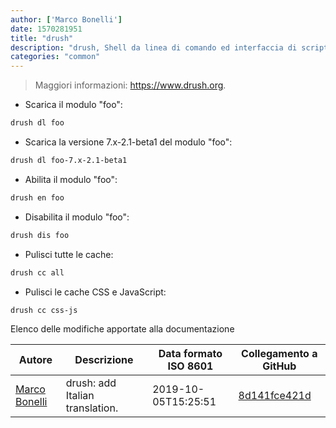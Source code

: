 ```yaml
---
author: ['Marco Bonelli']
date: 1570281951
title: "drush"
description: "drush, Shell da linea di comando ed interfaccia di scripting per Drupal."
categories: "common"
---
```

> Maggiori informazioni: <https://www.drush.org>.

- Scarica il modulo "foo":

```bash
drush dl foo
```

- Scarica la versione 7.x-2.1-beta1 del modulo "foo":

```bash
drush dl foo-7.x-2.1-beta1
```

- Abilita il modulo "foo":

```bash
drush en foo
```

- Disabilita il modulo "foo":

```bash
drush dis foo
```

- Pulisci tutte le cache:

```bash
drush cc all
```

- Pulisci le cache CSS e JavaScript:

```bash
drush cc css-js
```
Elenco delle modifiche apportate alla documentazione


Autore | Descrizione | Data formato ISO 8601 | Collegamento a GitHub
------|-----|-----|-----
[Marco Bonelli](mailto:marco@mebeim.net) | drush: add Italian translation. | 2019-10-05T15:25:51 | [8d141fce421d](https://github.com/tldr-pages/tldr/commit/8d141fce421dd5fc9287d8920fe1297958b2c5db)

